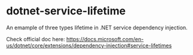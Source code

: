 # dotnet-service-lifetime
An emample of three types lifetime in .NET service dependency injection.

Check official doc here: https://docs.microsoft.com/en-us/dotnet/core/extensions/dependency-injection#service-lifetimes
